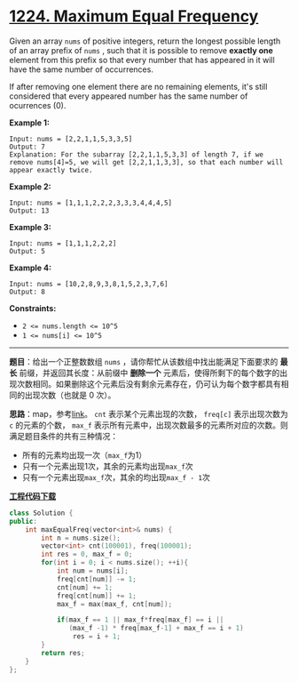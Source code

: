 # [1224. Maximum Equal Frequency](https://leetcode.com/problems/maximum-equal-frequency/)

Given an array `nums` of positive integers, return the longest possible length of an array prefix of `nums` , such that it is possible to remove **exactly one** element from this prefix so that every number that has appeared in it will have the same number of occurrences.

If after removing one element there are no remaining elements, it's still considered that every appeared number has the same number of ocurrences (0).

**Example 1:**

```
Input: nums = [2,2,1,1,5,3,3,5]
Output: 7
Explanation: For the subarray [2,2,1,1,5,3,3] of length 7, if we remove nums[4]=5, we will get [2,2,1,1,3,3], so that each number will appear exactly twice.
```

**Example 2:**

```
Input: nums = [1,1,1,2,2,2,3,3,3,4,4,4,5]
Output: 13
```

**Example 3:**

```
Input: nums = [1,1,1,2,2,2]
Output: 5
```

**Example 4:**

```
Input: nums = [10,2,8,9,3,8,1,5,2,3,7,6]
Output: 8
```

**Constraints:**

* `2 <= nums.length <= 10^5`
* `1 <= nums[i] <= 10^5`

-----

**题目**：给出一个正整数数组 `nums` ，请你帮忙从该数组中找出能满足下面要求的 **最长** 前缀，并返回其长度：从前缀中 **删除一个** 元素后，使得所剩下的每个数字的出现次数相同。如果删除这个元素后没有剩余元素存在，仍可认为每个数字都具有相同的出现次数（也就是 0 次）。

**思路**：map，参考[link](https://leetcode.com/problems/maximum-equal-frequency/discuss/403628/Easy-Python-Solution-Concise-10-lines-Explained-O(N)/363435)。 `cnt` 表示某个元素出现的次数， `freq[c]` 表示出现次数为 `c` 的元素的个数， `max_f` 表示所有元素中，出现次数最多的元素所对应的次数。则满足题目条件的共有三种情况：

* 所有的元素均出现一次（`max_f`为1）
* 只有一个元素出现1次，其余的元素均出现`max_f`次
* 只有一个元素出现`max_f`次，其余的均出现`max_f - 1`次

[**工程代码下载**](https://github.com/shenkh/leetcode)

```cpp
class Solution {
public:
    int maxEqualFreq(vector<int>& nums) {
        int n = nums.size();
        vector<int> cnt(100001), freq(100001);
        int res = 0, max_f = 0;
        for(int i = 0; i < nums.size(); ++i){
            int num = nums[i];
            freq[cnt[num]] -= 1;
            cnt[num] += 1;
            freq[cnt[num]] += 1;
            max_f = max(max_f, cnt[num]);

            if(max_f == 1 || max_f*freq[max_f] == i ||
               (max_f -1) * freq[max_f-1] + max_f == i + 1)
                res = i + 1;
        }
        return res;
    }
};
```
